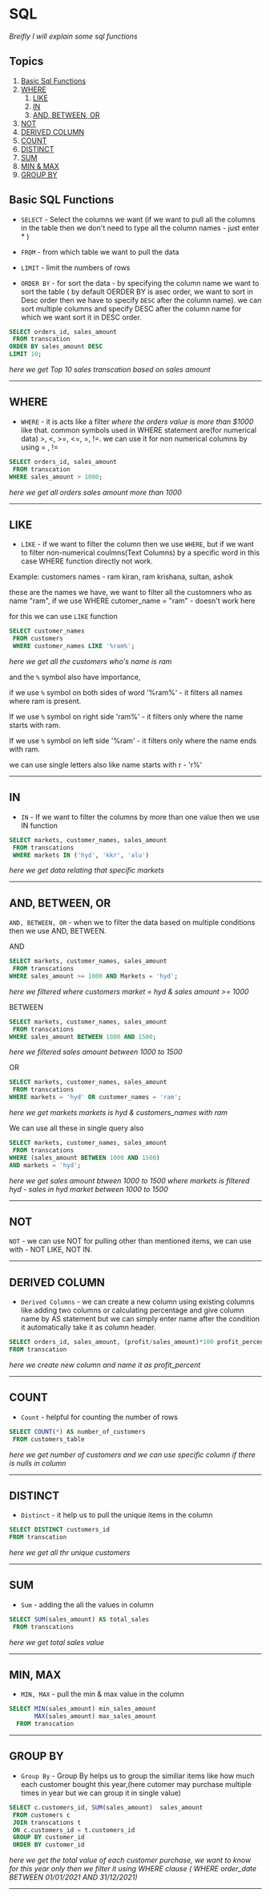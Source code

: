 # SQL
*Breifly I will explain some sql functions*

## Topics 
1. [Basic Sql Functions](#basic-sql-functions)
1. [WHERE](#where)
   1. [LIKE](#like)
   2. [IN](#in)
   3. [AND, BETWEEN, OR](#and-between-or)
1. [NOT](#not)
1. [DERIVED COLUMN](#derived-column)
1. [COUNT](#count)
1. [DISTINCT](#distinct)
1. [SUM](#sum)
1. [MIN & MAX](#min-max)
1. [GROUP BY](#group-by)


## Basic SQL Functions
 
- `SELECT` - Select the columns we want (if we want to pull all the columns in the table then we don't need to type all the column names - just enter *  )
 
-  `FROM` - from which table we want to pull the data
  
-  `LIMIT` - limit the numbers of rows
  
- `ORDER BY` - for sort the data - by specifying the column name we want to sort the table ( by default OERDER BY is asec order, we want to sort in Desc order then we have to specify `DESC` after the column name).
  we can sort multiple columns and specify DESC after the column name for which we want sort it in DESC order.
  
```SQL
SELECT orders_id, sales_amount
 FROM transcation
ORDER BY sales_amount DESC
LIMIT 10;
```
*here we get Top 10 sales transcation based on sales amount*

---

## WHERE
- `WHERE` - it is acts like a filter *where the orders value is more than $1000* like that. common symbols used in WHERE statement are(for numerical data) >, <, >=, <=, =, !=. we can use it for non numerical columns by using = , !=

```SQL
SELECT orders_id, sales_amount
 FROM transcation
WHERE sales_amount > 1000;
```
*here we get all orders sales amount more than 1000*

---

## LIKE
- `LIKE` - if we want to filter the column then we use `WHERE`, but if we want to filter non-numerical coulmns(Text Columns) by a specific word in this case WHERE function directly not work.

Example: customers names - ram kiran, ram krishana, sultan, ashok

these are the names we have, we want to filter all the customners who as name "ram", if we use WHERE cutomer_name = "ram" - doesn't work here

for this we can use `LIKE` function

```SQL
SELECT customer_names
 FROM customers
 WHERE customer_names LIKE '%ram%';
 ```
 
 *here  we get all the customers who's name is ram*

and the `%` symbol also have importance,

if we use `%` symbol on both sides of word '%ram%' - it filters all names where ram is present.

If we use `%` symbol on right side 'ram%' - it filters only where the name starts with ram.

If we use `%` symbol on left side '%ram' - it filters only where the name ends with ram.

we can use single letters also like name starts with r - 'r%'


---

## IN

- `IN` - If we want to filter the columns by more than one value then we use IN function
```SQL
SELECT markets, customer_names, sales_amount
 FROM transcations
 WHERE markets IN ('hyd', 'kkr', 'alu')
 ```
 
 *here we get data relating that specific markets*
 

 ---
 
 ## AND, BETWEEN, OR
 
`AND, BETWEEN, OR` - when we to filter the data based on multiple conditions then we use AND, BETWEEN.

AND
```SQL
SELECT markets, customer_names, sales_amount
 FROM transcations
WHERE sales_amount >= 1000 AND Markets = 'hyd';
 ``` 
 
*here we filtered where customers market = hyd & sales amount >= 1000*

BETWEEN
```SQL
SELECT markets, customer_names, sales_amount
 FROM transcations
WHERE sales_amount BETWEEN 1000 AND 1500;
 ``` 
  
*here we filtered sales amount between 1000 to 1500*

OR 
```SQL
SELECT markets, customer_names, sales_amount
 FROM transcations
WHERE markets = 'hyd' OR customer_names = 'ram';
 ``` 
 
*here we get markets markets is hyd & customers_names with ram*

We can use all these in single query also

```SQL
SELECT markets, customer_names, sales_amount
 FROM transcations
WHERE (sales_amount BETWEEN 1000 AND 1500) 
AND markets = 'hyd';
 ```  
 
*here we get sales amount btween 1000 to 1500 where markets is filtered hyd - sales in hyd market between 1000 to 1500*

---

## NOT 

 `NOT` - we can use NOT for pulling other than mentioned items, we can use with - NOT LIKE, NOT IN.
 
---
 
## DERIVED COLUMN

- `Derived Columns`  - we can create a new column using existing columns like adding two columns or calculating percentage and give column name by AS statement but we can simply enter name after the condition it automatically take it as column header.

```SQL
SELECT orders_id, sales_amount, (profit/sales_amount)*100 profit_percent
FROM transcation
```

*here we create new column and name it as profit_percent*

---

## COUNT

- `Count` - helpful for counting the number of rows

```SQL
SELECT COUNT(*) AS number_of_customers
 FROM customers_table
 ```
 
 *here we get number of customers and we can use specific column if there is nulls in column*
 
 ---
 
 
 ## DISTINCT 
 
 - `Distinct` - it help us to pull the unique items in the column

```SQL
SELECT DISTINCT customers_id
FROM transcation
```

*here we get all thr unique customers*

---


 
 ## SUM
 
 - `Sum` - adding the all the values in column

```SQL
SELECT SUM(sales_amount) AS total_sales
 FROM transcations
 ```
 
 *here we get total sales value*
 
---

## MIN, MAX

- `MIN, MAX` - pull the min & max value in the column

```SQL
SELECT MIN(sales_amount) min_sales_amount
       MAX(sales_amount) max_sales_amount
  FROM transcation
  ```
  
  ---
    
## GROUP BY

- `Group By` - Group By helps us to group the similiar items like how much each customer bought this year,(here cutomer may purchase multiple times in year but we can group it in single value)

```SQL
SELECT c.customers_id, SUM(sales_amount)  sales_amount
 FROM customers c
 JOIN transcations t
 ON c.customers_id = t.customers_id
 GROUP BY customer_id
 ORDER BY customer_id
 ```
 
 *here we get the total value of each customer purchase, we want to know for this year only then we filter it using WHERE clause ( WHERE order_date BETWEEN 01/01/2021 AND 31/12/2021)*
 
 ---
 

